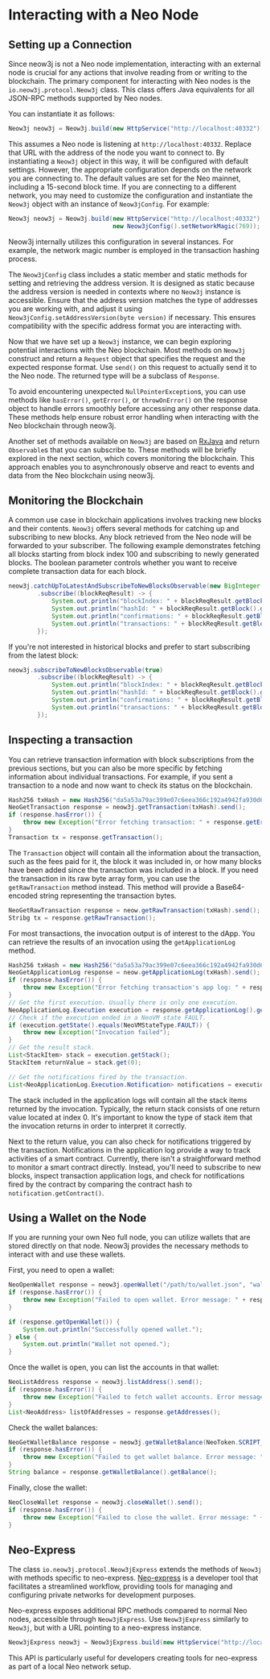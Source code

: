 # Interacting with a Neo Node

## Setting up a Connection

Since neow3j is not a Neo node implementation, interacting with an external node is crucial for any actions that involve reading from or writing to the blockchain. The primary component for interacting with Neo nodes is the `io.neow3j.protocol.Neow3j` class. This class offers Java equivalents for all JSON-RPC methods supported by Neo nodes.

You can instantiate it as follows:

```java
Neow3j neow3j = Neow3j.build(new HttpService("http://localhost:40332"));
```

This assumes a Neo node is listening at `http://localhost:40332`. Replace that URL with the address of the node you want to connect to. By instantiating a `Neow3j` object in this way, it will be configured with default settings. However, the appropriate configuration depends on the network you are connecting to. The default values are set for the Neo mainnet, including a 15-second block time. If you are connecting to a different network, you may need to customize the configuration and instantiate the `Neow3j` object with an instance of `Neow3jConfig`. For example:

```java
Neow3j neow3j = Neow3j.build(new HttpService("http://localhost:40332"),
                             new Neow3jConfig().setNetworkMagic(769));
```

Neow3j internally utilizes this configuration in several instances. For example, the network magic number is employed in the transaction hashing process.

The `Neow3jConfig` class includes a static member and static methods for setting and retrieving the address version. It is designed as static because the address version is needed in contexts where no `Neow3j` instance is accessible. Ensure that the address version matches the type of addresses you are working with, and adjust it using `Neow3jConfig.setAddressVersion(byte version)` if necessary. This ensures compatibility with the specific address format you are interacting with.

Now that we have set up a `Neow3j` instance, we can begin exploring potential interactions with the Neo blockchain. Most methods on `Neow3j` construct and return a `Request` object that specifies the request and the expected response format. Use `send()` on this request to actually send it to the Neo node. The returned type will be a subclass of `Response`.

To avoid encountering unexpected `NullPointerException`s, you can use methods like `hasError()`, `getError()`, or `throwOnError()` on the response object to handle errors smoothly before accessing any other response data. These methods help ensure robust error handling when interacting with the Neo blockchain through neow3j.

Another set of methods available on `Neow3j` are based on [RxJava](https://github.com/ReactiveX/RxJava) and return `Observable`s that you can subscribe to. These methods will be briefly explored in the next section, which covers monitoring the blockchain. This approach enables you to asynchronously observe and react to events and data from the Neo blockchain using neow3j.

## Monitoring the Blockchain

A common use case in blockchain applications involves tracking new blocks and their contents. `Neow3j` offers several methods for catching up and subscribing to new blocks. Any block retrieved from the Neo node will be forwarded to your subscriber. The following example demonstrates fetching all blocks starting from block index 100 and subscribing to newly generated blocks. The boolean parameter controls whether you want to receive complete transaction data for each block.

```java
neow3j.catchUpToLatestAndSubscribeToNewBlocksObservable(new BigInteger("100"), true)
        .subscribe((blockReqResult) -> {
            System.out.println("blockIndex: " + blockReqResult.getBlock().getIndex());
            System.out.println("hashId: " + blockReqResult.getBlock().getHash());
            System.out.println("confirmations: " + blockReqResult.getBlock().getConfirmations());
            System.out.println("transactions: " + blockReqResult.getBlock().getTransactions());
        });
```

If you're not interested in historical blocks and prefer to start subscribing from the latest block:

```java
neow3j.subscribeToNewBlocksObservable(true)
        .subscribe((blockReqResult) -> {
            System.out.println("blockIndex: " + blockReqResult.getBlock().getIndex());
            System.out.println("hashId: " + blockReqResult.getBlock().getHash());
            System.out.println("confirmations: " + blockReqResult.getBlock().getConfirmations());
            System.out.println("transactions: " + blockReqResult.getBlock().getTransactions());
        });
```

## Inspecting a transaction

You can retrieve transaction information with block subscriptions from the previous sections, but you can also be more specific by fetching information about individual transactions. For example, if you sent a transaction to a node and now want to check its status on the blockchain.

```java
Hash256 txHash = new Hash256("da5a53a79ac399e07c6eea366c192a4942fa930d6903ffc10b497f834a538fee");
NeoGetTransaction response = neow3j.getTransaction(txHash).send();
if (response.hasError()) {
    throw new Exception("Error fetching transaction: " + response.getError().getMessage());
}
Transaction tx = response.getTransaction();
```

The `Transaction` object will contain all the information about the transaction, such as the fees paid for it, the block it was included in, or how many blocks have been added since the transaction was included in a block. If you need the transaction in its raw byte array form, you can use the `getRawTransaction` method instead. This method will provide a Base64-encoded string representing the transaction bytes.

```java
NeoGetRawTransaction response = neow.getRawTransaction(txHash).send();
Stribg tx = response.getRawTransaction();
```

For most transactions, the invocation output is of interest to the dApp. You can retrieve the results of an invocation using the `getApplicationLog` method.

```java
Hash256 txHash = new Hash256("da5a53a79ac399e07c6eea366c192a4942fa930d6903ffc10b497f834a538fee");
NeoGetApplicationLog response = neow.getApplicationLog(txHash).send();
if (response.hasError()) {
    throw new Exception("Error fetching transaction's app log: " + response.getError().getMessage());
}
// Get the first execution. Usually there is only one execution.
NeoApplicationLog.Execution execution = response.getApplicationLog().getExecutions().get(0);
// Check if the execution ended in a NeoVM state FAULT.
if (execution.getState().equals(NeoVMStateType.FAULT)) {
    throw new Exception("Invocation failed");
}
// Get the result stack.
List<StackItem> stack = execution.getStack();
StackItem returnValue = stack.get(0);

// Get the notifications fired by the transaction.
List<NeoApplicationLog.Execution.Notification> notifications = execution.getNotifications();
```

The stack included in the application logs will contain all the stack items returned by the invocation. Typically, the return stack consists of one return value located at index 0. It's important to know the type of stack item that the invocation returns in order to interpret it correctly.

Next to the return value, you can also check for notifications triggered by the transaction. Notifications in the application log provide a way to track activities of a smart contract. Currently, there isn't a straightforward method to monitor a smart contract directly. Instead, you'll need to subscribe to new blocks, inspect transaction application logs, and check for notifications fired by the contract by comparing the contract hash to `notification.getContract()`.

## Using a Wallet on the Node

If you are running your own Neo full node, you can utilize wallets that are stored directly on that node. Neow3j provides the necessary methods to interact with and use these wallets.

First, you need to open a wallet:

```java
NeoOpenWallet response = neow3j.openWallet("/path/to/wallet.json", "walletPassword").send();
if (response.hasError()) {
    throw new Exception("Failed to open wallet. Error message: " + response.getError().getMessage());
}

if (response.getOpenWallet()) {
    System.out.println("Successfully opened wallet.");
} else {
    System.out.println("Wallet not opened.");
}
```

Once the wallet is open, you can list the accounts in that wallet:

```java
NeoListAddress response = neow3j.listAddress().send();
if (response.hasError()) {
    throw new Exception("Failed to fetch wallet accounts. Error message: " + response.getError().getMessage());
}
List<NeoAddress> listOfAddresses = response.getAddresses();
```

Check the wallet balances:

```java
NeoGetWalletBalance response = neow3j.getWalletBalance(NeoToken.SCRIPT_HASH).send();
if (response.hasError()) {
    throw new Exception("Failed to get wallet balance. Error message: " + response.getError().getMessage());
}
String balance = response.getWalletBalance().getBalance();
```

Finally, close the wallet:

```java
NeoCloseWallet response = neow3j.closeWallet().send();
if (response.hasError()) {
    throw new Exception("Failed to close the wallet. Error message: " + response.getError().getMessage());
}
```

## Neo-Express

The class `io.neow3j.protocol.Neow3jExpress` extends the methods of `Neow3j` with methods specific to neo-express. [Neo-express](https://github.com/neo-project/neo-express) is a developer tool that facilitates a streamlined workflow, providing tools for managing and configuring private networks for development purposes.

Neo-express exposes additional RPC methods compared to normal Neo nodes, accessible through `Neow3jExpress`. Use `Neow3jExpress` similarly to `Neow3j`, but with a URL pointing to a neo-express instance.

```java
Neow3jExpress neow3j = Neow3jExpress.build(new HttpService("http://localhost:40332"));
```

This API is particularly useful for developers creating tools for neo-express as part of a local Neo network setup.
